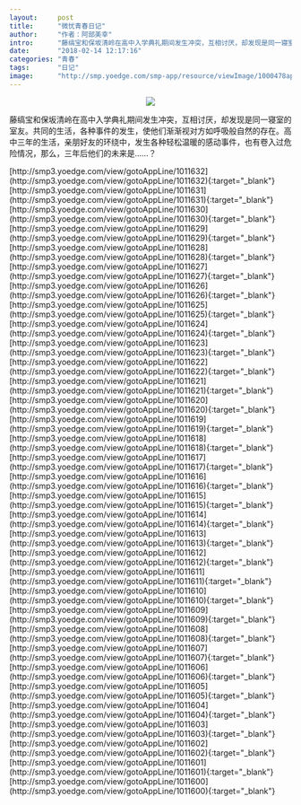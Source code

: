```yaml
---
layout:     post
title:      "微忧青春日记"
author:     "作者：阿部美幸"
intro:      "藤缟宝和保坂清岭在高中入学典礼期间发生冲突，互相讨厌，却发现是同一寝室的室友。共同的生活，各种事件的发生，使他们渐渐视对方如呼吸般自然的存在。高中三年的生活，亲朋好友的环绕中，发生各种轻松温暖的感动事件，也有卷入过危险情况，那么，三年后他们的未来是……？"
date:       "2018-02-14 12:17:16"
categories: "青春"
tags:       "日记"
image:      "http://smp.yoedge.com/smp-app/resource/viewImage/1000478appline.png"
---
```

<div style="text-align: center">
<p><img src="http://smp.yoedge.com/smp-app/resource/viewImage/1000478appline.png"/></p>
</div>
<p class="post-meta">
<span>藤缟宝和保坂清岭在高中入学典礼期间发生冲突，互相讨厌，却发现是同一寝室的室友。共同的生活，各种事件的发生，使他们渐渐视对方如呼吸般自然的存在。高中三年的生活，亲朋好友的环绕中，发生各种轻松温暖的感动事件，也有卷入过危险情况，那么，三年后他们的未来是……？</span>
</p>
[http://smp3.yoedge.com/view/gotoAppLine/1011632](http://smp3.yoedge.com/view/gotoAppLine/1011632){:target="_blank"}
[http://smp3.yoedge.com/view/gotoAppLine/1011631](http://smp3.yoedge.com/view/gotoAppLine/1011631){:target="_blank"}
[http://smp3.yoedge.com/view/gotoAppLine/1011630](http://smp3.yoedge.com/view/gotoAppLine/1011630){:target="_blank"}
[http://smp3.yoedge.com/view/gotoAppLine/1011629](http://smp3.yoedge.com/view/gotoAppLine/1011629){:target="_blank"}
[http://smp3.yoedge.com/view/gotoAppLine/1011628](http://smp3.yoedge.com/view/gotoAppLine/1011628){:target="_blank"}
[http://smp3.yoedge.com/view/gotoAppLine/1011627](http://smp3.yoedge.com/view/gotoAppLine/1011627){:target="_blank"}
[http://smp3.yoedge.com/view/gotoAppLine/1011626](http://smp3.yoedge.com/view/gotoAppLine/1011626){:target="_blank"}
[http://smp3.yoedge.com/view/gotoAppLine/1011625](http://smp3.yoedge.com/view/gotoAppLine/1011625){:target="_blank"}
[http://smp3.yoedge.com/view/gotoAppLine/1011624](http://smp3.yoedge.com/view/gotoAppLine/1011624){:target="_blank"}
[http://smp3.yoedge.com/view/gotoAppLine/1011623](http://smp3.yoedge.com/view/gotoAppLine/1011623){:target="_blank"}
[http://smp3.yoedge.com/view/gotoAppLine/1011622](http://smp3.yoedge.com/view/gotoAppLine/1011622){:target="_blank"}
[http://smp3.yoedge.com/view/gotoAppLine/1011621](http://smp3.yoedge.com/view/gotoAppLine/1011621){:target="_blank"}
[http://smp3.yoedge.com/view/gotoAppLine/1011620](http://smp3.yoedge.com/view/gotoAppLine/1011620){:target="_blank"}
[http://smp3.yoedge.com/view/gotoAppLine/1011619](http://smp3.yoedge.com/view/gotoAppLine/1011619){:target="_blank"}
[http://smp3.yoedge.com/view/gotoAppLine/1011618](http://smp3.yoedge.com/view/gotoAppLine/1011618){:target="_blank"}
[http://smp3.yoedge.com/view/gotoAppLine/1011617](http://smp3.yoedge.com/view/gotoAppLine/1011617){:target="_blank"}
[http://smp3.yoedge.com/view/gotoAppLine/1011616](http://smp3.yoedge.com/view/gotoAppLine/1011616){:target="_blank"}
[http://smp3.yoedge.com/view/gotoAppLine/1011615](http://smp3.yoedge.com/view/gotoAppLine/1011615){:target="_blank"}
[http://smp3.yoedge.com/view/gotoAppLine/1011614](http://smp3.yoedge.com/view/gotoAppLine/1011614){:target="_blank"}
[http://smp3.yoedge.com/view/gotoAppLine/1011613](http://smp3.yoedge.com/view/gotoAppLine/1011613){:target="_blank"}
[http://smp3.yoedge.com/view/gotoAppLine/1011612](http://smp3.yoedge.com/view/gotoAppLine/1011612){:target="_blank"}
[http://smp3.yoedge.com/view/gotoAppLine/1011611](http://smp3.yoedge.com/view/gotoAppLine/1011611){:target="_blank"}
[http://smp3.yoedge.com/view/gotoAppLine/1011610](http://smp3.yoedge.com/view/gotoAppLine/1011610){:target="_blank"}
[http://smp3.yoedge.com/view/gotoAppLine/1011609](http://smp3.yoedge.com/view/gotoAppLine/1011609){:target="_blank"}
[http://smp3.yoedge.com/view/gotoAppLine/1011608](http://smp3.yoedge.com/view/gotoAppLine/1011608){:target="_blank"}
[http://smp3.yoedge.com/view/gotoAppLine/1011607](http://smp3.yoedge.com/view/gotoAppLine/1011607){:target="_blank"}
[http://smp3.yoedge.com/view/gotoAppLine/1011606](http://smp3.yoedge.com/view/gotoAppLine/1011606){:target="_blank"}
[http://smp3.yoedge.com/view/gotoAppLine/1011605](http://smp3.yoedge.com/view/gotoAppLine/1011605){:target="_blank"}
[http://smp3.yoedge.com/view/gotoAppLine/1011604](http://smp3.yoedge.com/view/gotoAppLine/1011604){:target="_blank"}
[http://smp3.yoedge.com/view/gotoAppLine/1011603](http://smp3.yoedge.com/view/gotoAppLine/1011603){:target="_blank"}
[http://smp3.yoedge.com/view/gotoAppLine/1011602](http://smp3.yoedge.com/view/gotoAppLine/1011602){:target="_blank"}
[http://smp3.yoedge.com/view/gotoAppLine/1011601](http://smp3.yoedge.com/view/gotoAppLine/1011601){:target="_blank"}
[http://smp3.yoedge.com/view/gotoAppLine/1011600](http://smp3.yoedge.com/view/gotoAppLine/1011600){:target="_blank"}


